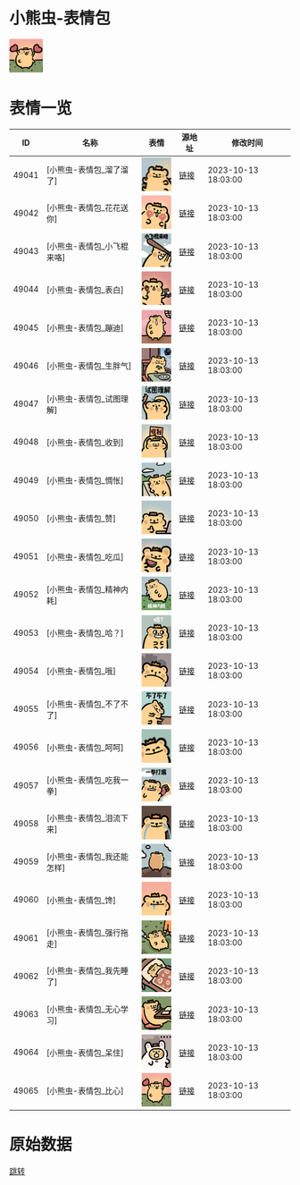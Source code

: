 # 小熊虫-表情包

<img src="./cover.png" height="60" alt="cover" />

# 表情一览

|ID|名称|表情|源地址|修改时间|
|----|----|----|----|----|
|49041|[小熊虫-表情包_溜了溜了]|<img src="./pic/049041_%5B小熊虫-表情包_溜了溜了%5D.png" height="60" alt="溜了溜了"/>|[链接](https://i0.hdslb.com/bfs/garb/b8106e4bc5193df3527e8968dd48ed6065d24daa.png)|2023-10-13 18:03:00|
|49042|[小熊虫-表情包_花花送你]|<img src="./pic/049042_%5B小熊虫-表情包_花花送你%5D.png" height="60" alt="花花送你"/>|[链接](https://i0.hdslb.com/bfs/garb/5518efdbc52b4aefc1355a7f028c8eade2d4af37.png)|2023-10-13 18:03:00|
|49043|[小熊虫-表情包_小飞棍来咯]|<img src="./pic/049043_%5B小熊虫-表情包_小飞棍来咯%5D.png" height="60" alt="小飞棍来咯"/>|[链接](https://i0.hdslb.com/bfs/garb/910b206fdc333e6b2fdd308a55f34ca7c84ce873.png)|2023-10-13 18:03:00|
|49044|[小熊虫-表情包_表白]|<img src="./pic/049044_%5B小熊虫-表情包_表白%5D.png" height="60" alt="表白"/>|[链接](https://i0.hdslb.com/bfs/garb/e6d980a069f547a79924052557ae1f7d3314cd91.png)|2023-10-13 18:03:00|
|49045|[小熊虫-表情包_蹦迪]|<img src="./pic/049045_%5B小熊虫-表情包_蹦迪%5D.png" height="60" alt="蹦迪"/>|[链接](https://i0.hdslb.com/bfs/garb/20ab483fd87ce1b44a803ae0b19c838cb1f7e0ff.png)|2023-10-13 18:03:00|
|49046|[小熊虫-表情包_生胖气]|<img src="./pic/049046_%5B小熊虫-表情包_生胖气%5D.png" height="60" alt="生胖气"/>|[链接](https://i0.hdslb.com/bfs/garb/323e0b59fd654cc49e09272bd762e5848a73d8f7.png)|2023-10-13 18:03:00|
|49047|[小熊虫-表情包_试图理解]|<img src="./pic/049047_%5B小熊虫-表情包_试图理解%5D.png" height="60" alt="试图理解"/>|[链接](https://i0.hdslb.com/bfs/garb/4b49e807cb32e863de59b68bdc8d1632ed6bad26.png)|2023-10-13 18:03:00|
|49048|[小熊虫-表情包_收到]|<img src="./pic/049048_%5B小熊虫-表情包_收到%5D.png" height="60" alt="收到"/>|[链接](https://i0.hdslb.com/bfs/garb/9d939c43fca5e676f17a37ead379eec7c9029699.png)|2023-10-13 18:03:00|
|49049|[小熊虫-表情包_惆怅]|<img src="./pic/049049_%5B小熊虫-表情包_惆怅%5D.png" height="60" alt="惆怅"/>|[链接](https://i0.hdslb.com/bfs/garb/7298ca6a0067c1d5b16dcd7a35d467a537ee6b6f.png)|2023-10-13 18:03:00|
|49050|[小熊虫-表情包_赞]|<img src="./pic/049050_%5B小熊虫-表情包_赞%5D.png" height="60" alt="赞"/>|[链接](https://i0.hdslb.com/bfs/garb/607d53605d37e18222e9e7d7f658ef8340b7fd0a.png)|2023-10-13 18:03:00|
|49051|[小熊虫-表情包_吃瓜]|<img src="./pic/049051_%5B小熊虫-表情包_吃瓜%5D.png" height="60" alt="吃瓜"/>|[链接](https://i0.hdslb.com/bfs/garb/0466ca4019cec263a43a6512ab2339f2beaf5a4a.png)|2023-10-13 18:03:00|
|49052|[小熊虫-表情包_精神内耗]|<img src="./pic/049052_%5B小熊虫-表情包_精神内耗%5D.png" height="60" alt="精神内耗"/>|[链接](https://i0.hdslb.com/bfs/garb/e3b0f277798c85d1150282e2ae96ed89c6510eeb.png)|2023-10-13 18:03:00|
|49053|[小熊虫-表情包_哈？]|<img src="./pic/049053_%5B小熊虫-表情包_哈？%5D.png" height="60" alt="哈？"/>|[链接](https://i0.hdslb.com/bfs/garb/7571a998330d379f3ac3335bcc3e2fc64cfa5384.png)|2023-10-13 18:03:00|
|49054|[小熊虫-表情包_哦]|<img src="./pic/049054_%5B小熊虫-表情包_哦%5D.png" height="60" alt="哦"/>|[链接](https://i0.hdslb.com/bfs/garb/533cba7c1cf4d66731f01946e1efd29b2f166713.png)|2023-10-13 18:03:00|
|49055|[小熊虫-表情包_不了不了]|<img src="./pic/049055_%5B小熊虫-表情包_不了不了%5D.png" height="60" alt="不了不了"/>|[链接](https://i0.hdslb.com/bfs/garb/859e575e4a2a793fb966bbc37f4fe57622181627.png)|2023-10-13 18:03:00|
|49056|[小熊虫-表情包_呵呵]|<img src="./pic/049056_%5B小熊虫-表情包_呵呵%5D.png" height="60" alt="呵呵"/>|[链接](https://i0.hdslb.com/bfs/garb/6634515fa48c9a051f3329012906201afcdcc02b.png)|2023-10-13 18:03:00|
|49057|[小熊虫-表情包_吃我一拳]|<img src="./pic/049057_%5B小熊虫-表情包_吃我一拳%5D.png" height="60" alt="吃我一拳"/>|[链接](https://i0.hdslb.com/bfs/garb/220cfed0ff55b7ef1b9e769f1f134f8985577e62.png)|2023-10-13 18:03:00|
|49058|[小熊虫-表情包_泪流下来]|<img src="./pic/049058_%5B小熊虫-表情包_泪流下来%5D.png" height="60" alt="泪流下来"/>|[链接](https://i0.hdslb.com/bfs/garb/41408e679347118c14a38b428762e67b31cb328f.png)|2023-10-13 18:03:00|
|49059|[小熊虫-表情包_我还能怎样]|<img src="./pic/049059_%5B小熊虫-表情包_我还能怎样%5D.png" height="60" alt="我还能怎样"/>|[链接](https://i0.hdslb.com/bfs/garb/4ab6f827d5c6866225e06247c3cae54f11d3a752.png)|2023-10-13 18:03:00|
|49060|[小熊虫-表情包_馋]|<img src="./pic/049060_%5B小熊虫-表情包_馋%5D.png" height="60" alt="馋"/>|[链接](https://i0.hdslb.com/bfs/garb/0749634995ba5798a1b687256714a3f20919154e.png)|2023-10-13 18:03:00|
|49061|[小熊虫-表情包_强行拖走]|<img src="./pic/049061_%5B小熊虫-表情包_强行拖走%5D.png" height="60" alt="强行拖走"/>|[链接](https://i0.hdslb.com/bfs/garb/f0672923f7a21a28e63df84288fc08ff78c3eaf9.png)|2023-10-13 18:03:00|
|49062|[小熊虫-表情包_我先睡了]|<img src="./pic/049062_%5B小熊虫-表情包_我先睡了%5D.png" height="60" alt="我先睡了"/>|[链接](https://i0.hdslb.com/bfs/garb/1ef983b14db73104590beefde00278dc0cb088fb.png)|2023-10-13 18:03:00|
|49063|[小熊虫-表情包_无心学习]|<img src="./pic/049063_%5B小熊虫-表情包_无心学习%5D.png" height="60" alt="无心学习"/>|[链接](https://i0.hdslb.com/bfs/garb/8ff822ec418f0da4540ce714a099b5d281fcde84.png)|2023-10-13 18:03:00|
|49064|[小熊虫-表情包_呆住]|<img src="./pic/049064_%5B小熊虫-表情包_呆住%5D.png" height="60" alt="呆住"/>|[链接](https://i0.hdslb.com/bfs/garb/80de8e11af053d2da62cdea788a48ab3380e9dfa.png)|2023-10-13 18:03:00|
|49065|[小熊虫-表情包_比心]|<img src="./pic/049065_%5B小熊虫-表情包_比心%5D.png" height="60" alt="比心"/>|[链接](https://i0.hdslb.com/bfs/garb/980ef13ba78fb2f9bb44947d1d5b53bb71ddff5d.png)|2023-10-13 18:03:00|

# 原始数据

[跳转](./raw.json)


